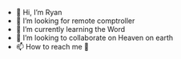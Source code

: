 - 👋 Hi, I’m Ryan
- 👀 I’m looking for remote comptroller
- 🌱 I’m currently learning the Word
- 💞️ I’m looking to collaborate on Heaven on earth
- 📫 How to reach me 🙏

<!---
Me042589/Me042589 is a ✨ special ✨ repository because its `README.md` (this file) appears on your GitHub profile.
You can click the Preview link to take a look at your changes.
--->
